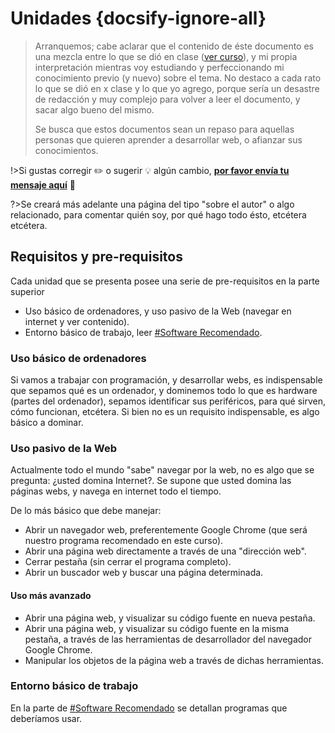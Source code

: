# Unidades {docsify-ignore-all}

>Arranquemos; cabe aclarar que el contenido de éste documento es una mezcla entre lo que se dió en clase ([ver curso](/curso/utn/dw/)), y mi propia interpretación mientras voy estudiando y perfeccionando mi conocimiento previo (y nuevo) sobre el tema. No destaco a cada rato lo que se dió en x clase y lo que yo agrego, porque sería un desastre de redacción y muy complejo para volver a leer el documento, y sacar algo bueno del mismo.
>
>Se busca que estos documentos sean un repaso para aquellas personas que quieren aprender a desarrollar web, o afianzar sus conocimientos.
>
!>Si gustas corregir :pencil2: o sugerir :bulb: algún cambio, [**por favor envía tu mensaje aquí**](https://github.com/SidVal/dev.web/issues/new?assignee=SidVal) :pray:
>
?>Se creará más adelante una página del tipo "sobre el autor" o algo relacionado, para comentar quién soy, por qué hago todo ésto, etcétera etcétera.

## Requisitos y pre-requisitos

Cada unidad que se presenta posee una serie de pre-requisitos en la parte superior

* Uso básico de ordenadores, y uso pasivo de la Web (navegar en internet y ver contenido).
* Entorno básico de trabajo, leer [#Software Recomendado](/?id=software-recomendado).

### Uso básico de ordenadores

Si vamos a trabajar con programación, y desarrollar webs, es indispensable que sepamos qué es un ordenador, y dominemos todo lo que es hardware (partes del ordenador), sepamos identificar sus periféricos, para qué sirven, cómo funcionan, etcétera. Si bien no es un requisito indispensable, es algo básico a dominar.

### Uso pasivo de la Web

Actualmente todo el mundo "sabe" navegar por la web, no es algo que se pregunta: ¿usted domina Internet?. Se supone que usted domina las páginas webs, y navega en internet todo el tiempo.

De lo más básico que debe manejar:

* Abrir un navegador web, preferentemente Google Chrome (que será nuestro programa recomendado en este curso).
* Abrir una página web directamente a través de una "dirección web".
* Cerrar pestaña (sin cerrar el programa completo).
* Abrir un buscador web y buscar una página determinada.

#### Uso más avanzado

* Abrir una página web, y visualizar su código fuente en nueva pestaña.
* Abrir una página web, y visualizar su código fuente en la misma pestaña, a través de las herramientas de desarrollador del navegador Google Chrome.
* Manipular los objetos de la página web a través de dichas herramientas.

### Entorno básico de trabajo

En la parte de [#Software Recomendado](/?id=software-recomendado) se detallan programas que deberíamos usar.
